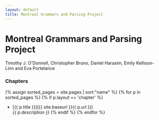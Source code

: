 ```yaml
---
layout: default
title: Montreal Grammars and Parsing Project
---
```


<div class="main">
  <h1>Montreal Grammars and Parsing Project</h1>
  <span class="authors">Timothy J. O'Donnell, Christopher Bruno, Daniel Harasim, Emily Kellison-Linn and Eva Portelance</span>
</div>

### Chapters
{% assign sorted_pages = site.pages | sort:"name" %}
{% for p in sorted_pages %}
    {% if p.layout == 'chapter' %}
- [{{ p.title }}]({{ site.baseurl }}{{ p.url }})<br>
    <em>{{ p.description }}</em>
    {% endif %}
{% endfor %}
